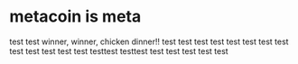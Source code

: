 # metacoin is meta

test
test
winner, winner, chicken dinner!!
test
test
test
test
test
test
test
test
test
test
test
test
test
testtest
testtest
test
test
test
test
test
